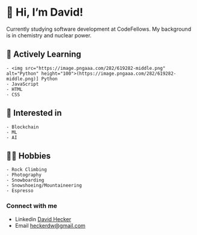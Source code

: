 #  👋   Hi, I’m David!

Currently studying software development at CodeFellows. 
My background is in chemistry and nuclear power.

## 🌱 Actively Learning

    - <img src="https://image.pngaaa.com/282/619282-middle.png" alt="Python" height="100">(https://image.pngaaa.com/282/619282-middle.png)] Python
    - JavaScript
    - HTML
    - CSS
    
## 📝 Interested in

    - Blockchain
    - ML
    - AI

## 🧗‍♂️ Hobbies 

    - Rock Climbing
    - Photography
    - Snowboarding
    - Snowshoeing/Mountaineering
    - Espresso

### Connect with me

- Linkedin [David Hecker](https://www.linkedin.com/in/david-hecker/)
- Email heckerdw@gmail.com


<!---
heckerdavid/heckerdavid is a ✨ special ✨ repository because its `README.md` (this file) appears on your GitHub profile.
You can click the Preview link to take a look at your changes.
--->
